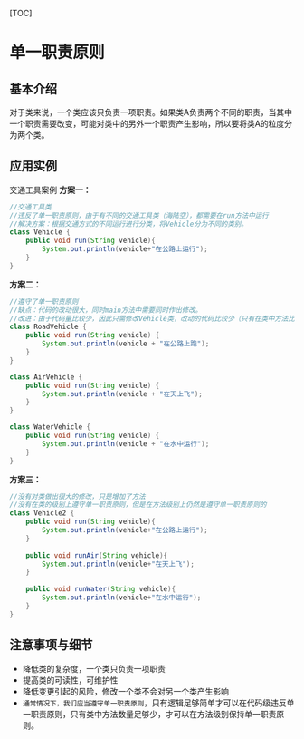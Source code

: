 [TOC]
# 单一职责原则
## 基本介绍
对于类来说，一个类应该只负责一项职责。如果类A负责两个不同的职责，当其中一个职责需要改变，可能对类中的另外一个职责产生影响，所以要将类A的粒度分为两个类。

## 应用实例
交通工具案例
**方案一：**

```java
//交通工具类
//违反了单一职责原则，由于有不同的交通工具类（海陆空），都需要在run方法中运行
//解决方案：根据交通方式的不同运行进行分类，将Vehicle分为不同的类别。
class Vehicle {
    public void run(String vehicle){
        System.out.println(vehicle+"在公路上运行");
    }
}
```
**方案二：**

```java
//遵守了单一职责原则
//缺点：代码的改动很大，同时main方法中需要同时作出修改。
//改进：由于代码量比较少，因此只需修改Vehicle类，改动的代码比较少（只有在类中方法比较少的情况下可以这样做）。
class RoadVehicle {
    public void run(String vehicle) {
        System.out.println(vehicle + "在公路上跑");
    }
}

class AirVehicle {
    public void run(String vehicle) {
        System.out.println(vehicle + "在天上飞");
    }
}

class WaterVehicle {
    public void run(String vehicle) {
        System.out.println(vehicle + "在水中运行");
    }
}
```

**方案三：**
```java
//没有对类做出很大的修改，只是增加了方法
//没有在类的级别上遵守单一职责原则，但是在方法级别上仍然是遵守单一职责原则的
class Vehicle2 {
    public void run(String vehicle){
        System.out.println(vehicle+"在公路上运行");
    }
    
    public void runAir(String vehicle){
        System.out.println(vehicle+"在天上飞");
    }
    
    public void runWater(String vehicle){
        System.out.println(vehicle+"在水中运行");
    }
}
```
## 注意事项与细节
* 降低类的复杂度，一个类只负责一项职责
* 提高类的可读性，可维护性
* 降低变更引起的风险，修改一个类不会对另一个类产生影响
* `通常情况下，我们应当遵守单一职责原则`，只有逻辑足够简单才可以在代码级违反单一职责原则，只有类中方法数量足够少，才可以在方法级别保持单一职责原则。